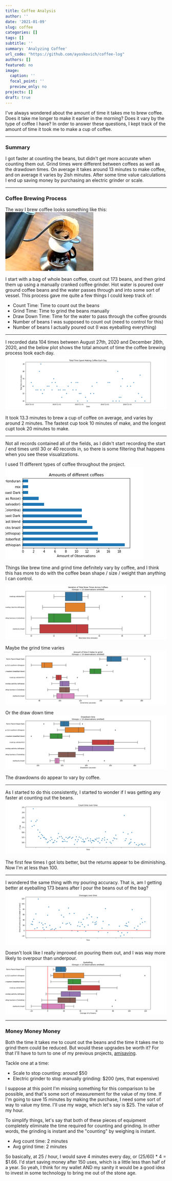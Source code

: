 ```yaml
---
title: Coffee Analysis
author: ''
date: '2021-01-09'
slug: coffee
categories: []
tags: []
subtitle: ''
summary: 'Analyzing Coffee'
url_code: "https://github.com/ayoskovich/coffee-log"
authors: []
featured: no
image:
  caption: ''
  focal_point: ''
  preview_only: no
projects: []
draft: true
---
```


I've always wondered about the amount of time it takes me to brew coffee. Does it take me longer to make it earlier in the morning? Does it vary by the type of coffee I have? In order to answer these questions, I kept track of the amount of time it took me to make a cup of coffee. 

---

### Summary
I got faster at counting the beans, but didn't get more accurate when counting them out. Grind times were different between coffees as well as the drawdown times. On average it takes around 13 minutes to make coffee, and on average it varies by 2ish minutes. After some time value calculations I end up saving money by purchasing an electric grinder or scale.

---

### Coffee Brewing Process


The way I brew coffee looks something like this:
![](pourover.jpeg)

I start with a bag of whole bean coffee, count out 173 beans, and then grind them up using a manually cranked coffee grinder. Hot water is poured over ground coffee beans and the water passes through and into some sort of vessel. This process gave me quite a few things I could keep track of:

- Count Time: Time to count out the beans 
- Grind Time: Time to grind the beans manually
- Draw Down Time: Time for the water to pass through the coffee grounds
- Number of beans I was supposed to count out (need to control for this)
- Number of beans I actually poured out (I was eyeballing everything)

---

I recorded data 104 times between August 27th, 2020 and December 26th, 2020, and the below plot shows the total amount of time the coffee brewing process took each day.
![](total.png)

It took 13.3 minutes to brew a cup of coffee on average, and varies by around 2 minutes. The fastest cup took 10 minutes of make, and the longest cupt took 20 minutes to make.

---

Not all records contained all of the fields, as I didn't start recording the start / end times until 30 or 40 records in, so there is some filtering that happens when you see these visualizations. 

I used 11 different types of coffee throughout the project.
![](coffee_bar.png)

Things like brew time and grind time definitely vary by coffee, and I think this has more to do with the coffee bean shape / size / weight than anything I can control.

![](total_brew.png)


Maybe the grind time varies
![](grind_time.png)


Or the draw down time
![](draw_down.png)


The drawdowns do appear to vary by coffee.

---

As I started to do this consistently, I started to wonder if I was getting any faster at counting out the beans.
![](c_over_time.png)

The first few times I got lots better, but the returns appear to be diminishing. Now I'm at less than 100.

---

I wondered the same thing with my pouring accuracy. That is, am I getting better at eyeballing 173 beans after I pour the beans out of the bag?
![](overages.png)

Doesn't look like I really improved on pouring them out, and I was way more likely to overpour than underpour. 
![](overages_by_cof.png)

---

### Money Money Money

Both the time it takes me to count out the beans and the time it takes me to grind them could be reduced. But would these upgrades be worth it? For that I'll have to turn to one of my previous projects, [amisaving](https://anthonyyoskovich.com/project/amisaving/).

Tackle one at a time:
- Scale to stop counting: around $50
- Electric grinder to stop manually grinding: $200 (yes, that expensive)

I suppose at this point I'm missing something for this comparison to be possible, and that's some sort of measurement for the value of my time. If I'm going to save 15 minutes by making the purchase, I need some sort of way to value my time. I'll use my wage, which let's say is $25. The value of my hour. 

To simplify things, let's say that both of these pieces of equipment completely eliminate the time required for counting and grinding. In other words, the grinding is instant and the "counting" by weighing is instant.

- Avg count time: 2 minutes
- Avg grind time: 2 minutes

So basically, at 25 / hour, I would save 4 minutes every day, or (25/60) * 4 = $1.66. I'd start saving money after 150 uses, which is a little less than half of a year. So yeah, I think for my wallet AND my sanity it would be a good idea to invest in some technology to bring me out of the stone age.

